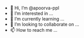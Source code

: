 - 👋 Hi, I’m @apoorva-ppl
- 👀 I’m interested in ...
- 🌱 I’m currently learning ...
- 💞️ I’m looking to collaborate on ...
- 📫 How to reach me ...

<!---
apoorva-ppl/apoorva-ppl is a ✨ special ✨ repository because its `README.md` (this file) appears on your GitHub profile.
You can click the Preview link to take a look at your changes.
--->
